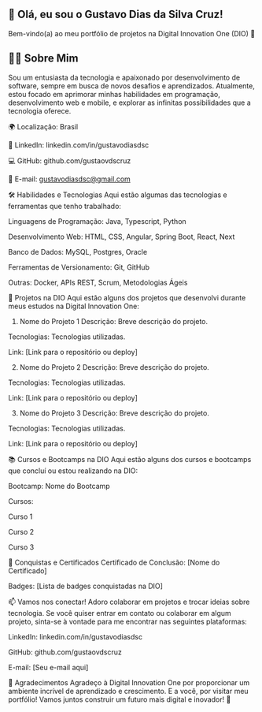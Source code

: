 ## 👋 Olá, eu sou o Gustavo Dias da Silva Cruz!

Bem-vindo(a) ao meu portfólio de projetos na Digital Innovation One (DIO) 🚀

##  🧑‍💻 Sobre Mim

Sou um entusiasta da tecnologia e apaixonado por desenvolvimento de software, sempre em busca de novos desafios e aprendizados. Atualmente, estou focado em aprimorar minhas habilidades em programação, desenvolvimento web e mobile, e explorar as infinitas possibilidades que a tecnologia oferece.

🌍 Localização: Brasil

💼 LinkedIn: linkedin.com/in/gustavodiasdsc

💻 GitHub: github.com/gustaovdscruz

📧 E-mail: gustavodiasdsc@gmail.com

🛠️ Habilidades e Tecnologias
Aqui estão algumas das tecnologias e ferramentas que tenho trabalhado:

Linguagens de Programação: Java, Typescript, Python 

Desenvolvimento Web: HTML, CSS, Angular, Spring Boot, React, Next

Banco de Dados: MySQL, Postgres, Oracle

Ferramentas de Versionamento: Git, GitHub

Outras: Docker, APIs REST, Scrum, Metodologias Ágeis

🚀 Projetos na DIO
Aqui estão alguns dos projetos que desenvolvi durante meus estudos na Digital Innovation One:

1. Nome do Projeto 1
Descrição: Breve descrição do projeto.

Tecnologias: Tecnologias utilizadas.

Link: [Link para o repositório ou deploy]

2. Nome do Projeto 2
Descrição: Breve descrição do projeto.

Tecnologias: Tecnologias utilizadas.

Link: [Link para o repositório ou deploy]

3. Nome do Projeto 3
Descrição: Breve descrição do projeto.

Tecnologias: Tecnologias utilizadas.

Link: [Link para o repositório ou deploy]

📚 Cursos e Bootcamps na DIO
Aqui estão alguns dos cursos e bootcamps que concluí ou estou realizando na DIO:

Bootcamp: Nome do Bootcamp

Cursos:

Curso 1

Curso 2

Curso 3

🌟 Conquistas e Certificados
Certificado de Conclusão: [Nome do Certificado]

Badges: [Lista de badges conquistadas na DIO]

📫 Vamos nos conectar!
Adoro colaborar em projetos e trocar ideias sobre tecnologia. Se você quiser entrar em contato ou colaborar em algum projeto, sinta-se à vontade para me encontrar nas seguintes plataformas:

LinkedIn: linkedin.com/in/gustavodiasdsc

GitHub: github.com/gustaovdscruz

E-mail: [Seu e-mail aqui]

🙌 Agradecimentos
Agradeço à Digital Innovation One por proporcionar um ambiente incrível de aprendizado e crescimento. E a você, por visitar meu portfólio! Vamos juntos construir um futuro mais digital e inovador! 🚀
